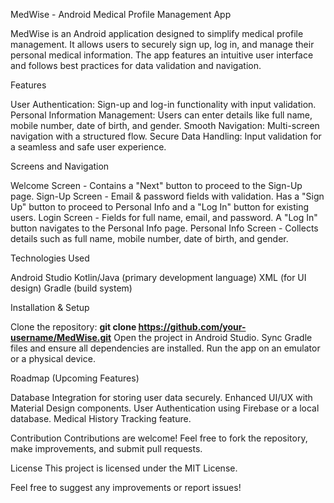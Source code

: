 MedWise - Android Medical Profile Management App

MedWise is an Android application designed to simplify medical profile management. It allows users to securely sign up, log in, and manage their personal medical information. The app features an intuitive user interface and follows best practices for data validation and navigation.

Features

User Authentication: Sign-up and log-in functionality with input validation.
Personal Information Management: Users can enter details like full name, mobile number, date of birth, and gender.
Smooth Navigation: Multi-screen navigation with a structured flow.
Secure Data Handling: Input validation for a seamless and safe user experience.

Screens and Navigation

Welcome Screen - Contains a "Next" button to proceed to the Sign-Up page.
Sign-Up Screen - Email & password fields with validation. Has a "Sign Up" button to proceed to Personal Info and a "Log In" button for existing users.
Login Screen - Fields for full name, email, and password. A "Log In" button navigates to the Personal Info page.
Personal Info Screen - Collects details such as full name, mobile number, date of birth, and gender.

Technologies Used

Android Studio
Kotlin/Java (primary development language)
XML (for UI design)
Gradle (build system)

Installation & Setup

Clone the repository:
**git clone https://github.com/your-username/MedWise.git**
Open the project in Android Studio.
Sync Gradle files and ensure all dependencies are installed.
Run the app on an emulator or a physical device.

Roadmap (Upcoming Features)

Database Integration for storing user data securely.
Enhanced UI/UX with Material Design components.
User Authentication using Firebase or a local database.
Medical History Tracking feature.

Contribution
Contributions are welcome! Feel free to fork the repository, make improvements, and submit pull requests.

License
This project is licensed under the MIT License.

Feel free to suggest any improvements or report issues!
